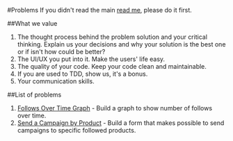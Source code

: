#Problems
If you didn't read the main [read me](https://github.com/Followprice/challenges/blob/master/frontend/README.md), please do it first.

##What we value
1. The thought process behind the problem solution and your critical thinking. Explain us your decisions and why your solution is the best one or if isn't how could be better?
2. The UI/UX you put into it. Make the users' life easy. 
3. The quality of your code. Keep your code clean and maintainable.
4. If you are used to TDD, show us, it's a bonus.
5. Your communication skills.


##List of problems
1. [Follows Over Time Graph](https://github.com/Followprice/challenges/blob/master/frontend/problems/f1_follows_over_time_graph.md) - Build a graph to show number of follows over time.
2. [Send a Campaign by Product](https://github.com/Followprice/challenges/blob/master/frontend/problems/f2_send_campaign_product.md) - Build a form that makes possible to send campaigns to specific followed products.
